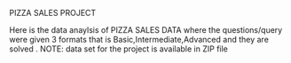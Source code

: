 PIZZA SALES PROJECT 

Here is the data anaylsis of PIZZA SALES DATA where the questions/query were given 3 formats that is Basic,Intermediate,Advanced and they are solved .
NOTE: data set for the project is available in ZIP file
